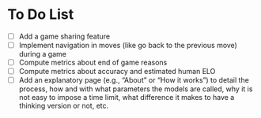 # To Do List

- [ ] Add a game sharing feature
- [ ] Implement navigation in moves (like go back to the previous move) during a game
- [ ] Compute metrics about end of game reasons
- [ ] Compute metrics about accuracy and estimated human ELO
- [ ] Add an explanatory page (e.g., “About” or “How it works”) to detail the process, how and with what parameters the models are called, why it is not easy to impose a time limit, what difference it makes to have a thinking version or not, etc.